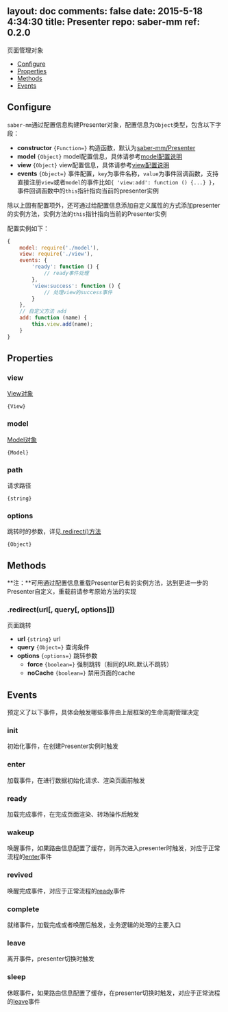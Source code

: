 layout: doc
comments: false
date: 2015-5-18 4:34:30
title: Presenter
repo: saber-mm
ref: 0.2.0
---

页面管理对象

* [Configure](#configure)
* [Properties](#properties)
* [Methods](#methods)
* [Events](#events)

## Configure

`saber-mm`通过配置信息构建Presenter对象，配置信息为`Object`类型，包含以下字段：

* **constructor** `{Function=}` 构造函数，默认为[saber-mm/Presenter](../src/Presenter.js)
* **model** `{Object}` model配置信息，具体请参考[model配置说明](model.md#configure)
* **view** `{Object}` view配置信息，具体请参考[view配置说明](view.md#configure)
* **events** `{Object=}` 事件配置，`key`为事件名称，`value`为事件回调函数，支持直接注册`view`或者`model`的事件比如`{ 'view:add': function () {...} }`，事件回调函数中的`this`指针指向当前的presenter实例

除以上固有配置项外，还可通过给配置信息添加自定义属性的方式添加presenter的实例方法，实例方法的`this`指针指向当前的Presenter实例

配置实例如下：

```js
{
    model: require('./model'),
    view: require('./view'),
    events: {
        'ready': function () {
            // ready事件处理
        },
        'view:success': function () {
            // 处理view的success事件
        }
    },
    // 自定义方法 add
    add: function (name) {
        this.view.add(name);
    }
}
```

## Properties

### view

[View对象](view.html)

`{View}`

### model

[Model对象](model.html)

`{Model}`

### path

请求路径

`{string}`

### options

跳转时的参数，详见[.redirect()方法](#redirecturl-query-options)

`{Object}`

## Methods

**注：**可用通过配置信息重载Presenter已有的实例方法，达到更进一步的Presenter自定义，重载前请参考原始方法的实现

### .redirect(url[, query[, options]])

页面跳转

* **url** `{string}` url
* **query** `{Object=}` 查询条件
* **options** `{options=}` 跳转参数
    * **force** `{boolean=}` 强制跳转（相同的URL默认不跳转）
    * **noCache** `{boolean=}` 禁用页面的cache

## Events

预定义了以下事件，具体会触发哪些事件由上层框架的生命周期管理决定

### init

初始化事件，在创建Presenter实例时触发

### enter

加载事件，在进行数据初始化请求、渲染页面前触发

### ready

加载完成事件，在完成页面渲染、转场操作后触发

### wakeup

唤醒事件，如果路由信息配置了缓存，则再次进入presenter时触发，对应于正常流程的[enter](#enter)事件

### revived

唤醒完成事件，对应于正常流程的[ready](#ready)事件

### complete

就绪事件，加载完成或者唤醒后触发，业务逻辑的处理的主要入口

### leave

离开事件，presenter切换时触发

### sleep

休眠事件，如果路由信息配置了缓存，在presenter切换时触发，对应于正常流程的[leave](#leave)事件